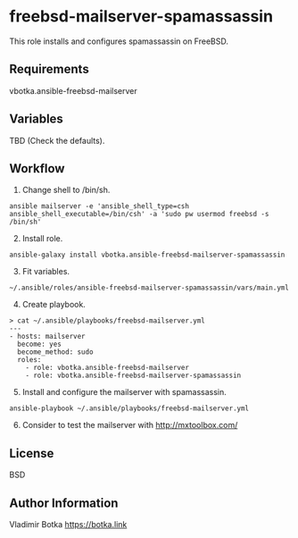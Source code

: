 freebsd-mailserver-spamassassin
===============================

This role installs and configures spamassassin on FreeBSD.


Requirements
------------

vbotka.ansible-freebsd-mailserver


Variables
---------

TBD (Check the defaults).


Workflow
--------

1) Change shell to /bin/sh.

```
ansible mailserver -e 'ansible_shell_type=csh ansible_shell_executable=/bin/csh' -a 'sudo pw usermod freebsd -s /bin/sh'
```

2) Install role.

```
ansible-galaxy install vbotka.ansible-freebsd-mailserver-spamassassin
```

3) Fit variables.

```
~/.ansible/roles/ansible-freebsd-mailserver-spamassassin/vars/main.yml
```

4) Create playbook.

```
> cat ~/.ansible/playbooks/freebsd-mailserver.yml
---
- hosts: mailserver
  become: yes
  become_method: sudo
  roles:
    - role: vbotka.ansible-freebsd-mailserver
    - role: vbotka.ansible-freebsd-mailserver-spamassassin
```

5) Install and configure the mailserver with spamassassin.

```
ansible-playbook ~/.ansible/playbooks/freebsd-mailserver.yml
```

6) Consider to test the mailserver with http://mxtoolbox.com/


License
-------

BSD


Author Information
------------------

Vladimir Botka https://botka.link
